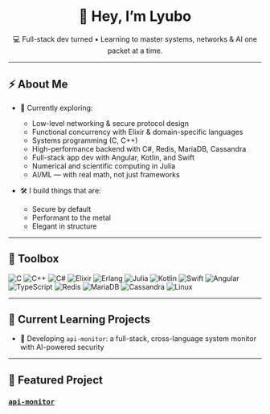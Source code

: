 <h1 align="center">👋 Hey, I’m Lyubo</h1>

<p align="center">
💻 Full-stack dev turned • Learning to master systems, networks & AI one packet at a time.
</p>

---

## ⚡ About Me

- 🧠 Currently exploring:
  - Low-level networking & secure protocol design
  - Functional concurrency with Elixir & domain-specific languages
  - Systems programming (C, C++)
  - High-performance backend with C#, Redis, MariaDB, Cassandra
  - Full-stack app dev with Angular, Kotlin, and Swift
  - Numerical and scientific computing in Julia
  - AI/ML — with real math, not just frameworks

- 🛠 I build things that are:
  - Secure by default
  - Performant to the metal
  - Elegant in structure

---

## 🧰 Toolbox

![C](https://img.shields.io/badge/C-%2300599C.svg?style=flat&logo=c&logoColor=white)
![C++](https://img.shields.io/badge/C%2B%2B-00599C?style=flat&logo=c%2B%2B&logoColor=white)
![C#](https://img.shields.io/badge/C%23-239120?style=flat&logo=c-sharp&logoColor=white)
![Elixir](https://img.shields.io/badge/Elixir-4B275F?logo=elixir&logoColor=white)
![Erlang](https://img.shields.io/badge/Erlang-A90533?logo=erlang&logoColor=white)
![Julia](https://img.shields.io/badge/Julia-9558B2?logo=julia&logoColor=white)
![Kotlin](https://img.shields.io/badge/Kotlin-7F52FF?logo=kotlin&logoColor=white)
![Swift](https://img.shields.io/badge/Swift-FA7343?logo=swift&logoColor=white)
![Angular](https://img.shields.io/badge/Angular-DD0031?logo=angular&logoColor=white)
![TypeScript](https://img.shields.io/badge/TypeScript-3178C6?logo=typescript&logoColor=white)
![Redis](https://img.shields.io/badge/Redis-DC382D?logo=redis&logoColor=white)
![MariaDB](https://img.shields.io/badge/MariaDB-003545?logo=mariadb&logoColor=white)
![Cassandra](https://img.shields.io/badge/Apache%20Cassandra-1287B1?logo=apache-cassandra&logoColor=white)
![Linux](https://img.shields.io/badge/Linux-FCC624?logo=linux&logoColor=black)

---

## 🚧 Current Learning Projects

- 🧪 Developing `api-monitor`: a full-stack, cross-language system monitor with AI-powered security

---

## 🌟 Featured Project

### [`api-monitor`](https://github.com/Lybo1/ApiMonitor)
